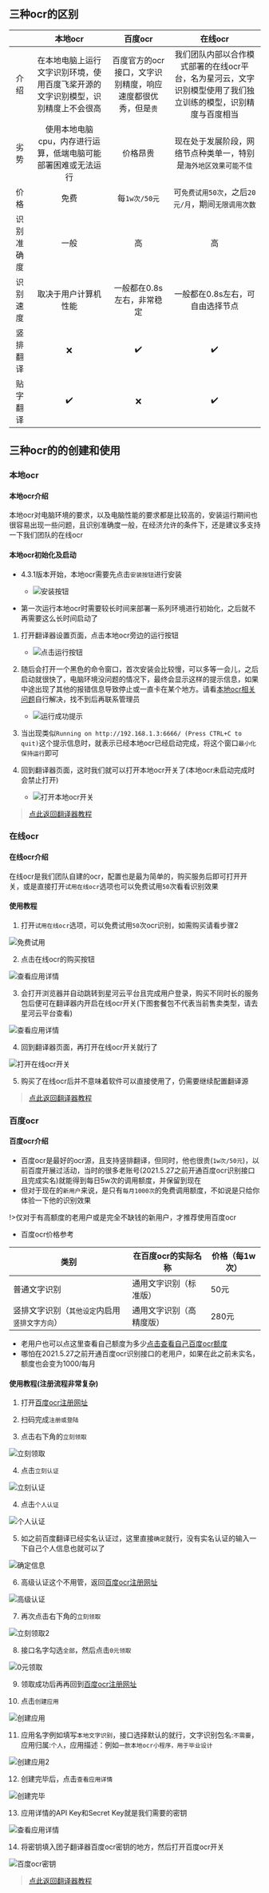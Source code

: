 
## 三种ocr的区别
|            |                            本地ocr                             |                           百度ocr                           |                           在线ocr                           |
| :--------: |:------------------------------------------------------------:| :---------------------------------------------------------: |:---------------------------------------------------------:|
|    介绍    |           在本地电脑上运行文字识别环境，使用百度飞桨开源的文字识别模型，识别精度上不会很高           | 百度官方的ocr接口，文字识别精度，响应速度都很优秀，但是`贵` | 我们团队内部以合作模式部署的在线ocr平台，名为星河云，文字识别模型使用了我们独立训练的模型，识别精度与百度相当  |
|    劣势    |               使用本地电脑cpu，内存进行运算，低端电脑可能部署困难或无法运行               |                          价格昂贵                           |             现在处于发展阶段，网络节点种类单一，特别是`海外地区效果可能不佳`             |
|    价格    |                              免费                              |                        每`1w次/50元`                        |              可`免费试用50次`，之后`20元/月`，期间`无限调用次数`               |
| 识别准确度 |                              一般                              |                             高                              |                             高                             |
|  识别速度  |                          取决于用户计算机性能                          |                 一般都在0.8s左右，非常稳定                  |                    一般都在0.8s左右，可自由选择节点                     |
|  竖排翻译  |                              ❌️                               |                              ✔️                              |                            ✔️                             |
|  贴字翻译  |                              ✔️                              |                              ❌                              |                            ✔️                             |

## 三种ocr的的创建和使用

<!-- tabs:start -->

### **本地ocr**
#### 本地ocr介绍
本地ocr对电脑环境的要求，以及电脑性能的要求都是比较高的，安装运行期间也很容易出现一些问题，且识别准确度一般，在经济允许的条件下，还是建议多支持一下我们团队的在线ocr

#### 本地ocr初始化及启动
- 4.3.1版本开始，本地ocr需要先点击`安装按钮`进行安装

  - ![安装按钮](../assets/img/137.webp ':size=50%')

- 第一次运行本地ocr时需要较长时间来部署一系列环境进行初始化，之后就不再需要这么长时间启动了
1. 打开翻译器设置页面，点击本地ocr旁边的运行按钮

   - ![点击运行按钮](../assets/img/138.webp ':size=50%')

2. 随后会打开一个黑色的命令窗口，首次安装会比较慢，可以多等一会儿，之后启动就很快了，电脑环境没问题的情况下，最终会显示这样的提示信息，如果中途出现了其他的报错信息导致停止或一直卡在某个地方。请看[本地ocr相关问题](/4.0/FAQ/faq#本地ocr相关问题)自行解决，找不到后再联系管理员

   - ![运行成功提示](../assets/img/108_2.webp ':size=80%')

<!-- 
![运行成功提示](../assets/img/108_1.webp ':size=50%')

3. 当出现`团子本地ocr启动完毕`这个提示信息时，就表示已经本地ocr已经启动完成，将这个窗口`最小化保持运行`即可
-->

3. 当出现类似`Running on http://192.168.1.3:6666/ (Press CTRL+C to quit)`这个提示信息时，就表示已经本地ocr已经启动完成，将这个窗口`最小化保持运行`即可

4. 回到翻译器页面，这时我们就可以打开本地ocr开关了(本地ocr未启动完成时会禁止打开)

   - ![打开本地ocr开关](../assets/img/139.webp ':size=50%')

>[点此返回翻译器教程](/4.0/basic/dangotranslator#配置ocr源)

### **在线ocr**
#### 在线ocr介绍
在线ocr是我们团队自建的ocr，配置也是最为简单的，购买服务后即可打开开关，或是直接打开`试用在线ocr`选项也可以免费试用`50`次看看识别效果

#### 使用教程
1. 打开`试用在线ocr`选项，可以免费试用`50`次ocr识别，如需购买请看步骤2

![免费试用](../assets/img/152.webp ':size=50%')

2. 点击在线ocr的购买按钮

![查看应用详情](../assets/img/153.webp ':size=50%')

3. 会打开浏览器并自动跳转到星河云平台且完成用户登录，购买不同时长的服务包后便可在翻译器内开启在线ocr开关(下图套餐包不代表当前售卖类型，请去星河云平台查看)

![查看应用详情](../assets/img/111.webp ':size=50%')

4. 回到翻译器页面，再打开在线ocr开关就行了

![打开在线ocr开关](../assets/img/154.webp ':size=50%')

5. 购买了在线ocr后并不意味着软件可以直接使用了，仍需要继续配置翻译源

>[点此返回翻译器教程](/4.0/basic/dangotranslator#配置ocr源)

### **百度ocr**
#### 百度ocr介绍
- 百度ocr是最好的ocr源，且支持竖排翻译，但同时，他也很贵(`1w次/50元`)，以前百度开展过活动，当时的很多老账号(2021.5.27之前开通百度ocr识别接口且完成实名)就能得到每日5w次的调用额度，并保留到现在
- 但对于现在的`新用户`来说，是只有`每月1000次`的免费调用额度，不如说是只给你体验一下他的识别效果

!>仅对于有高额度的老用户或是完全不缺钱的新用户，才推荐使用百度ocr

- 百度ocr价格参考

|类别|在百度ocr的实际名称|价格（每1w次）|
|--|--|--|
|普通文字识别|通用文字识别（标准版）|50元|
|竖排文字识别（`其他设定`内启用`竖排文字方向`）|通用文字识别（高精度版）|280元|

- 老用户也可以点这里查看自己额度为多少[点击查看自己百度ocr额度](https://console.bce.baidu.com/ai/?_=1628852476294&fromai=1#/ai/ocr/overview/index)
- 哪怕在2021.5.27之前开通百度ocr识别接口的老用户，如果在此之前未实名，额度也会变为1000/每月

#### 使用教程(注册流程非常复杂)
1. 打开[百度ocr注册网址](https://console.bce.baidu.com/ai/?_=1579777147726&fromai=1#/ai/ocr/overview/index)

2. 扫码完成`注册或登陆`
   
3. 点击右下角的`立刻领取`

![立刻领取](../assets/img/48.webp ':size=50%')

4. 点击`立刻认证`

![立刻认证](../assets/img/49.webp ':size=50%')

4. 点击`个人认证`

![个人认证](../assets/img/50.webp ':size=50%')

5. 如之前百度翻译已经实名认证过，这里直接`确定`就行，没有实名认证的输入一下自己个人信息也就可以了

![确定信息](../assets/img/51.webp ':size=50%')

6. 高级认证这个不用管，返回[百度ocr注册网址](https://console.bce.baidu.com/ai/?_=1579777147726&fromai=1#/ai/ocr/overview/index)

![高级认证](../assets/img/52.webp ':size=50%')

7. 再次点击右下角的`立刻领取`

![立刻领取2](../assets/img/48.webp ':size=50%')

8. 接口名字勾选`全部`，然后点击`0元领取`

![0元领取](../assets/img/54.webp ':size=50%')

9. 领取成功后再再回到[百度ocr注册网址](https://console.bce.baidu.com/ai/?_=1579777147726&fromai=1#/ai/ocr/overview/index)

10. 点击`创建应用`

![创建应用](../assets/img/53.webp ':size=50%')

11. 应用名字例如填写`本地文字识别`，接口选择默认的就行，文字识别包名:`不需要`，应用归属:`个人`，应用描述：例如`一款本地ocr小程序，用于毕业设计`

![创建应用2](../assets/img/55.webp ':size=50%')

12. 创建完毕后，点击`查看应用详情`

![创建完毕](../assets/img/56.webp ':size=50%')

13. 应用详情的API Key和Secret Key就是我们需要的密钥

![查看应用详情](../assets/img/57.webp ':size=50%')

14. 将密钥填入团子翻译器百度ocr密钥的地方，然后打开百度ocr开关

![百度ocr密钥](../assets/img/142.webp ':size=50%')

>[点此返回翻译器教程](/4.0/basic/dangotranslator#配置ocr源)
<!-- tabs:end -->